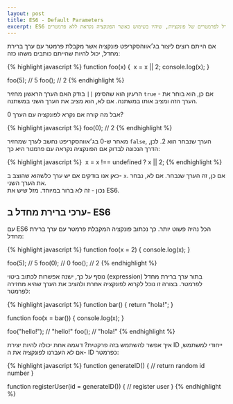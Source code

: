 ```yaml
---
layout: post
title: ES6 - Default Parameters
excerpt: ES6 מאפשרת לקבוע ערכי ברירת מחדל לפרמטרים של פונקציות, שיהיו בשימוש כאשר הפונקציה נקראת ללא פרמטרים.
---
```

אם הייתם רוצים ליצור בג׳אווהסקריפט פונקציה אשר מקבלת פרמטר עם ערך ברירת מחדל, יכול להיות שהייתם כותבים משהו כזה:

{% highlight javascript %}
function foo(x) { 
  x = x || 2;
  console.log(x);
}

foo(5); // 5
foo(); // 2
{% endhighlight %}

הרעיון הוא שהסימן `||` בודק האם הערך הראשון מחזיר `true` - אם כן, הוא בוחר את הערך הזה ומציב אותו במשתנה. אם לא, הוא מציב את הערך השני במשתנה.

אבל מה קורה אם נקרא לפונקציה עם הערך 0?

{% highlight javascript %}
foo(0); // 2
{% endhighlight %}

מאחר ש-0 בג׳אווהסקריפט נחשב לערך שמחזיר `false`, הערך שנבחר הוא 2. לכן, הדרך הנכונה לבדוק אם הפונקציה נקראה עם פרמטר היא כך:

{% highlight javascript %}
 x = x !== undefined ? x || 2;
{% endhighlight %}

כאן אנו בודקים אם יש ערך כלשהוא שהוצב ב- `x`. אם כן, זה הערך שנבחר. אם לא, נבחר את הערך השני.  
נכון - זה לא ברור במיוחד. מזל שיש את ES6.

## ערכי ברירת מחדל ב- ES6

עם ES6 הכל נהיה פשוט יותר. כך נכתוב פונקציה המקבלת פרמטר עם ערך ברירת מחדל:

{% highlight javascript %}
function foo(x = 2) {
  console.log(x);
}

foo(5); // 5
foo(0); // 0
foo(); // 2
{% endhighlight %}

נוסף על כך, ישנה אפשרות לכתוב ביטוי (expression) בתור ערך ברירת מחדל לפרמטר. בצורה זו נוכל לקרוא לפונקציה אחרת ולהציב את הערך שהיא מחזירה לפרמטר:

{% highlight javascript %}
function bar() {
  return "hola!";
}

function foo(x = bar()) {
  console.log(x);
}

foo("hello!"); // "hello!"
foo(); // "hola!"
{% endhighlight %}

איך אפשר להשתמש בזה פרקטית? דוגמה אחת יכולה להיות יצירת ID ייחודי למשתמש, אם לא העברנו לפונקציה את ה- ID כפרמטר:

{% highlight javascript %}
function generateID() {
  // return random id number
}

function registerUser(id = generateID()) {
  // register user
}
{% endhighlight %}
